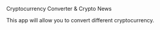 Cryptocurrency Converter & Crypto News

This app will allow you to convert different cryptocurrency.
